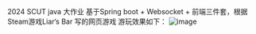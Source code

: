 2024 SCUT java 大作业
基于Spring boot + Websocket + 前端三件套，根据Steam游戏Liar‘s Bar 写的网页游戏
游玩效果如下：
![image](https://github.com/user-attachments/assets/eab2e754-3bdd-45a8-931a-fb78812dae8f)

